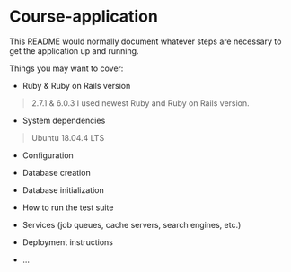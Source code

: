 # Course-application

This README would normally document whatever steps are necessary to get the
application up and running.

Things you may want to cover:

* Ruby & Ruby on Rails version
> 2.7.1 & 6.0.3 
I used newest Ruby and Ruby on Rails version.

* System dependencies
> Ubuntu 18.04.4 LTS

* Configuration

* Database creation

* Database initialization

* How to run the test suite

* Services (job queues, cache servers, search engines, etc.)

* Deployment instructions

* ...
